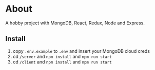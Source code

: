 # About

A hobby project with MongoDB, React, Redux, Node and Express.

## Install

1. copy `.env.example` to `.env` and insert your MongoDB cloud creds
2. cd `/server` and `npm install` and `npm run start`
3. cd `/client` and `npm install` and `npm run start`